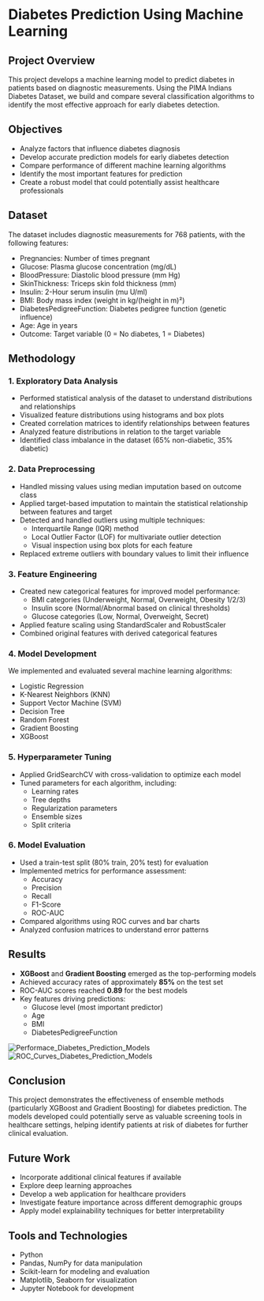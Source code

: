 # Diabetes Prediction Using Machine Learning

## Project Overview
This project develops a machine learning model to predict diabetes in patients based on diagnostic measurements. Using the PIMA Indians Diabetes Dataset, we build and compare several classification algorithms to identify the most effective approach for early diabetes detection.


## Objectives
- Analyze factors that influence diabetes diagnosis
- Develop accurate prediction models for early diabetes detection
- Compare performance of different machine learning algorithms
- Identify the most important features for prediction
- Create a robust model that could potentially assist healthcare professionals

## Dataset
The dataset includes diagnostic measurements for 768 patients, with the following features:
- Pregnancies: Number of times pregnant
- Glucose: Plasma glucose concentration (mg/dL)
- BloodPressure: Diastolic blood pressure (mm Hg)
- SkinThickness: Triceps skin fold thickness (mm)
- Insulin: 2-Hour serum insulin (mu U/ml)
- BMI: Body mass index (weight in kg/(height in m)²)
- DiabetesPedigreeFunction: Diabetes pedigree function (genetic influence)
- Age: Age in years
- Outcome: Target variable (0 = No diabetes, 1 = Diabetes)

## Methodology

### 1. Exploratory Data Analysis
- Performed statistical analysis of the dataset to understand distributions and relationships
- Visualized feature distributions using histograms and box plots
- Created correlation matrices to identify relationships between features
- Analyzed feature distributions in relation to the target variable
- Identified class imbalance in the dataset (65% non-diabetic, 35% diabetic)

### 2. Data Preprocessing
- Handled missing values using median imputation based on outcome class
- Applied target-based imputation to maintain the statistical relationship between features and target
- Detected and handled outliers using multiple techniques:
  - Interquartile Range (IQR) method
  - Local Outlier Factor (LOF) for multivariate outlier detection
  - Visual inspection using box plots for each feature
- Replaced extreme outliers with boundary values to limit their influence

### 3. Feature Engineering
- Created new categorical features for improved model performance:
  - BMI categories (Underweight, Normal, Overweight, Obesity 1/2/3)
  - Insulin score (Normal/Abnormal based on clinical thresholds)
  - Glucose categories (Low, Normal, Overweight, Secret)
- Applied feature scaling using StandardScaler and RobustScaler
- Combined original features with derived categorical features

### 4. Model Development
We implemented and evaluated several machine learning algorithms:
- Logistic Regression
- K-Nearest Neighbors (KNN)
- Support Vector Machine (SVM)
- Decision Tree
- Random Forest
- Gradient Boosting
- XGBoost

### 5. Hyperparameter Tuning
- Applied GridSearchCV with cross-validation to optimize each model
- Tuned parameters for each algorithm, including:
  - Learning rates
  - Tree depths
  - Regularization parameters
  - Ensemble sizes
  - Split criteria

### 6. Model Evaluation
- Used a train-test split (80% train, 20% test) for evaluation
- Implemented metrics for performance assessment:
  - Accuracy
  - Precision
  - Recall
  - F1-Score
  - ROC-AUC
- Compared algorithms using ROC curves and bar charts
- Analyzed confusion matrices to understand error patterns

## Results
- **XGBoost** and **Gradient Boosting** emerged as the top-performing models
- Achieved accuracy rates of approximately **85%** on the test set
- ROC-AUC scores reached **0.89** for the best models
- Key features driving predictions:
  - Glucose level (most important predictor)
  - Age
  - BMI
  - DiabetesPedigreeFunction

![Performace_Diabetes_Prediction_Models](https://github.com/user-attachments/assets/d7962f83-e78b-4f36-a5b7-790bb53071eb)
![ROC_Curves_Diabetes_Prediction_Models](https://github.com/user-attachments/assets/01282188-9027-4107-8b88-0431a38eb1ab)


## Conclusion
This project demonstrates the effectiveness of ensemble methods (particularly XGBoost and Gradient Boosting) for diabetes prediction. The models developed could potentially serve as valuable screening tools in healthcare settings, helping identify patients at risk of diabetes for further clinical evaluation.

## Future Work
- Incorporate additional clinical features if available
- Explore deep learning approaches
- Develop a web application for healthcare providers
- Investigate feature importance across different demographic groups
- Apply model explainability techniques for better interpretability

## Tools and Technologies
- Python
- Pandas, NumPy for data manipulation
- Scikit-learn for modeling and evaluation
- Matplotlib, Seaborn for visualization
- Jupyter Notebook for development

